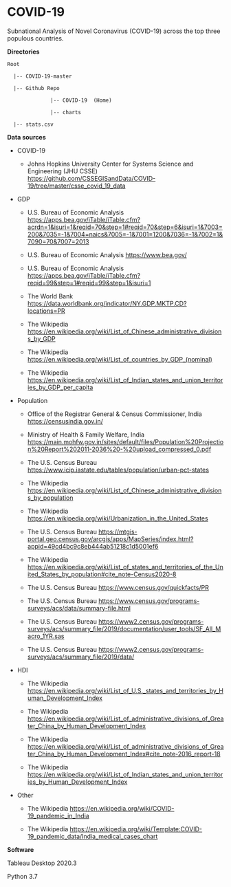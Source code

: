 # COVID-19
Subnational Analysis of Novel Coronavirus (COVID-19) across the top three populous countries.





**Directories**

    Root

      |-- COVID-19-master

      |-- Github Repo

                  |-- COVID-19  (Home)

                  |-- charts

      |-- stats.csv
  

**Data sources**


* COVID-19


    * Johns Hopkins University Center for Systems Science and Engineering (JHU CSSE) 
    https://github.com/CSSEGISandData/COVID-19/tree/master/csse_covid_19_data


* GDP


    * U.S. Bureau of Economic Analysis https://apps.bea.gov/iTable/iTable.cfm?acrdn=1&isuri=1&reqid=70&step=1#reqid=70&step=6&isuri=1&7003=200&7035=-1&7004=naics&7005=-1&7001=1200&7036=-1&7002=1&7090=70&7007=2013 


    * U.S. Bureau of Economic Analysis https://www.bea.gov/ 


    * U.S. Bureau of Economic Analysis https://apps.bea.gov/iTable/iTable.cfm?reqid=99&step=1#reqid=99&step=1&isuri=1 


    * The World Bank https://data.worldbank.org/indicator/NY.GDP.MKTP.CD?locations=PR


    * The Wikipedia https://en.wikipedia.org/wiki/List_of_Chinese_administrative_divisions_by_GDP


    * The Wikipedia https://en.wikipedia.org/wiki/List_of_countries_by_GDP_(nominal)


    * The Wikipedia https://en.wikipedia.org/wiki/List_of_Indian_states_and_union_territories_by_GDP_per_capita



* Population

    * Office of the Registrar General & Census Commissioner, India https://censusindia.gov.in/


    * Ministry of Health & Family Welfare, India https://main.mohfw.gov.in/sites/default/files/Population%20Projection%20Report%202011-2036%20-%20upload_compressed_0.pdf


    * The U.S. Census Bureau https://www.icip.iastate.edu/tables/population/urban-pct-states


    * The Wikipedia https://en.wikipedia.org/wiki/List_of_Chinese_administrative_divisions_by_population


    * The Wikipedia https://en.wikipedia.org/wiki/Urbanization_in_the_United_States


    * The U.S. Census Bureau https://mtgis-portal.geo.census.gov/arcgis/apps/MapSeries/index.html?appid=49cd4bc9c8eb444ab51218c1d5001ef6


    * The Wikipedia https://en.wikipedia.org/wiki/List_of_states_and_territories_of_the_United_States_by_population#cite_note-Census2020-8


    * The U.S. Census Bureau https://www.census.gov/quickfacts/PR 


    * The U.S. Census Bureau https://www.census.gov/programs-surveys/acs/data/summary-file.html


    * The U.S. Census Bureau https://www2.census.gov/programs-surveys/acs/summary_file/2019/documentation/user_tools/SF_All_Macro_1YR.sas


    * The U.S. Census Bureau https://www2.census.gov/programs-surveys/acs/summary_file/2019/data/


* HDI


    * The Wikipedia https://en.wikipedia.org/wiki/List_of_U.S._states_and_territories_by_Human_Development_Index 


    * The Wikipedia https://en.wikipedia.org/wiki/List_of_administrative_divisions_of_Greater_China_by_Human_Development_Index 


    * The Wikipedia https://en.wikipedia.org/wiki/List_of_administrative_divisions_of_Greater_China_by_Human_Development_Index#cite_note-2016_report-18


    * The Wikipedia https://en.wikipedia.org/wiki/List_of_Indian_states_and_union_territories_by_Human_Development_Index 


* Other


    * The Wikipedia https://en.wikipedia.org/wiki/COVID-19_pandemic_in_India


    * The Wikipedia https://en.wikipedia.org/wiki/Template:COVID-19_pandemic_data/India_medical_cases_chart


**Software**

Tableau Desktop 2020.3

Python 3.7
